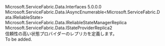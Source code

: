 <Type Name="IReliableStateManagerReplica2" FullName="Microsoft.ServiceFabric.Data.IReliableStateManagerReplica2">
  <TypeSignature Language="C#" Value="public interface IReliableStateManagerReplica2 : Microsoft.ServiceFabric.Data.IAsyncEnumerable&lt;Microsoft.ServiceFabric.Data.IReliableState&gt;, Microsoft.ServiceFabric.Data.IReliableStateManagerReplica, Microsoft.ServiceFabric.Data.IStateProviderReplica2" />
  <TypeSignature Language="ILAsm" Value=".class public interface auto ansi abstract IReliableStateManagerReplica2 implements class Microsoft.ServiceFabric.Data.IAsyncEnumerable`1&lt;class Microsoft.ServiceFabric.Data.IReliableState&gt;, class Microsoft.ServiceFabric.Data.IReliableStateManager, class Microsoft.ServiceFabric.Data.IReliableStateManagerReplica, class Microsoft.ServiceFabric.Data.IStateProviderReplica, class Microsoft.ServiceFabric.Data.IStateProviderReplica2" />
  <TypeSignature Language="DocId" Value="T:Microsoft.ServiceFabric.Data.IReliableStateManagerReplica2" />
  <TypeSignature Language="VB.NET" Value="Public Interface IReliableStateManagerReplica2&#xA;Implements IAsyncEnumerable(Of IReliableState), IReliableStateManagerReplica, IStateProviderReplica2" />
  <TypeSignature Language="F#" Value="type IReliableStateManagerReplica2 = interface&#xA;    interface IReliableStateManagerReplica&#xA;    interface IStateProviderReplica&#xA;    interface IReliableStateManager&#xA;    interface IAsyncEnumerable&lt;IReliableState&gt;&#xA;    interface IStateProviderReplica2" />
  <AssemblyInfo>
    <AssemblyName>Microsoft.ServiceFabric.Data.Interfaces</AssemblyName>
    <AssemblyVersion>5.0.0.0</AssemblyVersion>
  </AssemblyInfo>
  <Interfaces>
    <Interface>
      <InterfaceName>Microsoft.ServiceFabric.Data.IAsyncEnumerable&lt;Microsoft.ServiceFabric.Data.IReliableState&gt;</InterfaceName>
    </Interface>
    <Interface>
      <InterfaceName>Microsoft.ServiceFabric.Data.IReliableStateManagerReplica</InterfaceName>
    </Interface>
    <Interface>
      <InterfaceName>Microsoft.ServiceFabric.Data.IStateProviderReplica2</InterfaceName>
    </Interface>
  </Interfaces>
  <Docs>
    <summary>
            信頼性の高い状態プロバイダーのレプリカを定義します。 
            </summary>
    <remarks>To be added.</remarks>
  </Docs>
  <Members />
</Type>